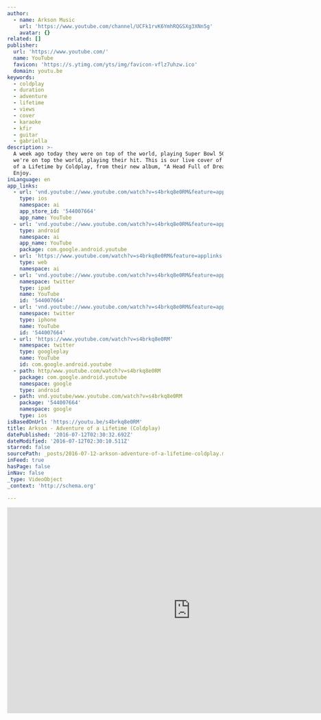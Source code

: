```yaml
---
author:
  - name: Arkson Music
    url: 'https://www.youtube.com/channel/UCFk1rvK6YmhRQGSXg3XNn5g'
    avatar: {}
related: []
publisher:
  url: 'https://www.youtube.com/'
  name: YouTube
  favicon: 'https://s.ytimg.com/yts/img/favicon-vflz7uhzw.ico'
  domain: youtu.be
keywords:
  - coldplay
  - duration
  - adventure
  - lifetime
  - views
  - cover
  - karaoke
  - kfir
  - guitar
  - gabriella
description: >-
  A week ago today they were on top of the world, playing Super Bowl 50. Today
  we're on top the world, playing their hit. This is our live cover of Adventure
  of a Lifetime by Coldplay, from their new album, "A Head Full of Dreams".
  Enjoy.
inLanguage: en
app_links:
  - url: 'vnd.youtube://www.youtube.com/watch?v=s4brkq8e0RM&feature=applinks'
    type: ios
    namespace: ai
    app_store_id: '544007664'
    app_name: YouTube
  - url: 'vnd.youtube://www.youtube.com/watch?v=s4brkq8e0RM&feature=applinks'
    type: android
    namespace: ai
    app_name: YouTube
    package: com.google.android.youtube
  - url: 'https://www.youtube.com/watch?v=s4brkq8e0RM&feature=applinks'
    type: web
    namespace: ai
  - url: 'vnd.youtube://www.youtube.com/watch?v=s4brkq8e0RM&feature=applinks'
    namespace: twitter
    type: ipad
    name: YouTube
    id: '544007664'
  - url: 'vnd.youtube://www.youtube.com/watch?v=s4brkq8e0RM&feature=applinks'
    namespace: twitter
    type: iphone
    name: YouTube
    id: '544007664'
  - url: 'https://www.youtube.com/watch?v=s4brkq8e0RM'
    namespace: twitter
    type: googleplay
    name: YouTube
    id: com.google.android.youtube
  - path: http/www.youtube.com/watch?v=s4brkq8e0RM
    package: com.google.android.youtube
    namespace: google
    type: android
  - path: vnd.youtube/www.youtube.com/watch?v=s4brkq8e0RM
    package: '544007664'
    namespace: google
    type: ios
isBasedOnUrl: 'https://youtu.be/s4brkq8e0RM'
title: Arkson - Adventure of a Lifetime (Coldplay)
datePublished: '2016-07-12T02:30:32.692Z'
dateModified: '2016-07-12T02:30:10.511Z'
starred: false
sourcePath: _posts/2016-07-12-arkson-adventure-of-a-lifetime-coldplay.md
inFeed: true
hasPage: false
inNav: false
_type: VideoObject
_context: 'http://schema.org'

---
```

<iframe src="https://cdn.embedly.com/widgets/media.html?src=https%3A%2F%2Fwww.youtube.com%2Fembed%2Fs4brkq8e0RM%3Ffeature%3Doembed&amp;url=http%3A%2F%2Fwww.youtube.com%2Fwatch%3Fv%3Ds4brkq8e0RM&amp;image=https%3A%2F%2Fi.ytimg.com%2Fvi%2Fs4brkq8e0RM%2Fhqdefault.jpg&amp;key=b7d04c9b404c499eba89ee7072e1c4f7&amp;type=text%2Fhtml&amp;schema=youtube" width="854" height="480" scrolling="no" frameborder="0" allowfullscreen="" style=""></iframe>